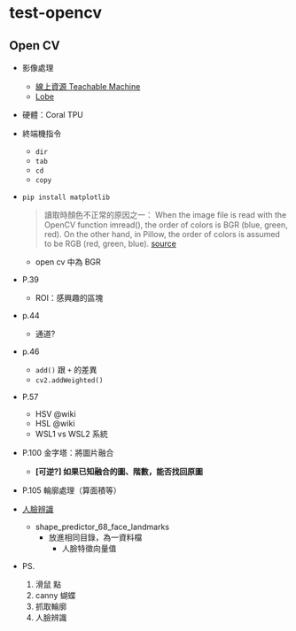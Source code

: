 # test-opencv
## Open CV

- 影像處理
  - [線上資源 Teachable Machine](https://teachablemachine.withgoogle.com/)
  - [Lobe](https://lobe.ai/)

- 硬體：Coral TPU

- 終端機指令
  - `dir`
  - `tab`
  - `cd`
  - `copy`
  
- `pip install matplotlib`
  > 讀取時顏色不正常的原因之一：
  When the image file is read with the OpenCV function imread(), the order of colors is BGR (blue, green, red). On the other hand, in Pillow, the order of colors is assumed to be RGB (red, green, blue).
[source](https://note.nkmk.me/en/python-opencv-bgr-rgb-cvtcolor/)
  - open cv 中為 BGR

- P.39
  - ROI：感興趣的區塊
- p.44
  - 通道?
- p.46
  - `add()` 跟 `+` 的差異
  - `cv2.addWeighted()`
- P.57
  - HSV @wiki
  - HSL @wiki
  - WSL1 vs WSL2 系統
- P.100 金字塔：將圖片融合
  - **[可逆?] 如果已知融合的圖、階數，能否找回原圖**  
- P.105 輪廓處理（算面積等）

- [人臉辨識](https://github.com/davisking/dlib-models)
  - shape_predictor_68_face_landmarks
    - 放進相同目錄，為一資料檔
        - 人臉特徵向量值


- PS.
  1. 滑鼠 點
  2. canny 蝴蝶
  3. 抓取輪廓
  4. 人臉辨識
 
